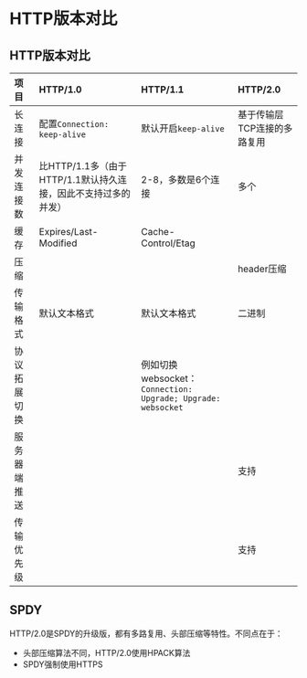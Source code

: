 # HTTP版本对比

## HTTP版本对比

| **项目** | **HTTP/1.0** | **HTTP/1.1** | **HTTP/2.0** |
| :--- | :--- | :--- | :--- |
| 长连接 | 配置`Connection: keep-alive` | 默认开启`keep-alive` | 基于传输层TCP连接的多路复用 |
| 并发连接数 | 比HTTP/1.1多（由于HTTP/1.1默认持久连接，因此不支持过多的并发） | 2-8，多数是6个连接 | 多个 |
| 缓存 | Expires/Last-Modified | Cache-Control/Etag |  |
| 压缩 | | | header压缩 |
| 传输格式 | 默认文本格式 | 默认文本格式 | 二进制 |
| 协议拓展切换 | | 例如切换websocket：`Connection: Upgrade; Upgrade: websocket` | |
| 服务器端推送 | | | 支持 |
| 传输优先级 | | | 支持 |

## SPDY

HTTP/2.0是SPDY的升级版，都有多路复用、头部压缩等特性。不同点在于：

* 头部压缩算法不同，HTTP/2.0使用HPACK算法
* SPDY强制使用HTTPS